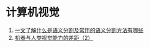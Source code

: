 ﻿<!--
  Copyright (c) 2019, Xin YUAN, courses of Zhejiang University
  All rights reserved.

  This program is free software; you can redistribute it and/or
  modify it under the terms of the 2-Clause BSD License.

  Author contact information:
    yxxinyuan@zju.edu.cn
-->

# 计算机视觉

1. [一文了解什么是语义分割及常用的语义分割方法有哪些](http://new.qq.com/omn/20180605/20180605A07G5U.html?pgv_ref=aio2015&ptlang=2052)
1. [机器与人类视觉能力的差距（2）](http://www.yinwang.org/blog-cn/2019/09/15/machine-vs-human-2)
